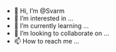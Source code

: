 - 👋 Hi, I’m @Svarm
- 👀 I’m interested in ...
- 🌱 I’m currently learning ...
- 💞️ I’m looking to collaborate on ...
- 📫 How to reach me ...

<!---
Svarm/Svarm is a ✨ special ✨ repository because its `README.md` (this file) appears on your GitHub profile.
You can click the Preview link to take a look at your changes.
--->
